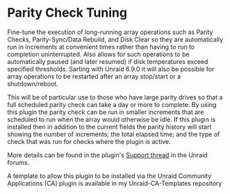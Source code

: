 # Parity Check Tuning  

Fine-tune the execution of long-running array operations such as Parity Checks, Parity-Sync/Data Rebuild, and Disk Clear so they are automatically run in increments at convenient times rather than having to run to completion uninterrupted.  Also allows for such operations to be automatically paused (and later resumed) if disk temperatures exceed specified thresholds.   Sarting with Unraid 6.9.0 it will also be possible for array operations to be restarted after an array stop/start or a shutdown/reboot.

This will be of particular use to those who have large parity drives so that a full scheduled parity check can take a day or more to complete.   By using this plugin the parity check can be run in smaller increments that are scheduled to run when the array would otherwise be idle.  If this plugin is installed then in addition to the current fields the parity history will start showing the number of increments; the total elapsed time; and the type of check that was run for checks where the plugin is active.

More details can be found in the plugin's [Support thread](https://forums.unraid.net/topic/78394-plugin-parity-check-tuning/) in the Unraid forums.

A template to allow this plugin to be installed via the Unraid Community Applications (CA) plugin is available in my Unraid-CA-Templates repository
